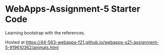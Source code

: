 # WebApps-Assignment-5 Starter Code
Learning bootstrap with the references.

Hosted at <https://44-563-webapps-f21.github.io/webapps-s21-assignment-5-919610362/animals.html>